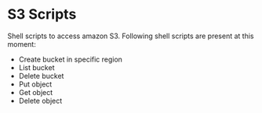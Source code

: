 # S3 Scripts
Shell scripts to access amazon S3. Following shell scripts are present at this moment:
* Create bucket in specific region
* List bucket
* Delete bucket
* Put object
* Get object
* Delete object
